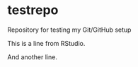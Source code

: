# testrepo
Repository for testing my Git/GitHub setup

This is a line from RStudio.

And another line.
